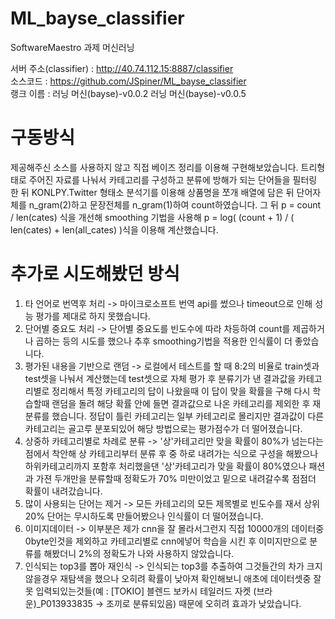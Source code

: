 # ML_bayse_classifier
SoftwareMaestro 과제 머신러닝

서버 주소(classifier) : http://40.74.112.15:8887/classifier  
소스코드 : https://github.com/JSpiner/ML_bayse_classifier  
랭크 이름 : 러닝 머신(bayse)-v0.0.2  러닝 머신(bayse)-v0.0.5    


# 구동방식
 
제공해주신 소스를 사용하지 않고 직접 베이즈 정리를 이용해 구현해보았습니다.
트리형태로 주어진 자료를 나눠서 카테고리를 구성하고
분류에 방해가 되는 단어들을 필터링 한 뒤
KONLPY.Twitter 형태소 분석기를 이용해
상품명을 쪼개 배열에 담은 뒤 단어자체를 n_gram(2)하고 문장전체를 n_gram(1)하여 count하였습니다.
그 뒤 p = count / len(cates) 식을 개선해 smoothing 기법을 사용해
p = log( (count + 1) / ( len(cates) + len(all_cates) )식을 이용해 계산했습니다.
 
 
# 추가로 시도해봤던 방식
 
1. 타 언어로 번역후 처리 -> 마이크로소프트 번역 api를 썼으나 timeout으로 인해 성능 평가를 제대로 하지 못했습니다.
2. 단어별 중요도 처리 -> 단어별 중요도를 빈도수에 따라 차등하여 count를 제곱하거나 곱하는 등의 시도를 했으나 추후 smoothing기법을 적용한 인식률이 더 좋았습니다.
3. 평가된 내용을 기반으로 랜덤 ->  로컬에서 테스트를 할 때 8:2의 비율로 train셋과 test셋을 나눠서 계산했는데 test셋으로 자체 평가 후 분류기가 낸 결과값을 카테고리별로 정리해서 특정 카테고리의 답이 나왔을때 이 답이 맞을 확률을 구해 다시 학습할때 랜덤을 돌려 해당 확률 안에 들면 결과값으로 나온 카테고리를 제외한 후 재분류를 했습니다. 정답이 틀린 카테고리는 일부 카테고리로 몰리지만 결과값이 다른 카테고리는 골고루 분포되있어 해당 방법으로는 평가점수가 더 떨어졌습니다.
4. 상중하 카테고리별로 차례로 분류 -> '상'카테고리만 맞을 확률이 80%가 넘는다는점에서 착안해 상 카테고리부터 분류 후 중 하로 내려가는 식으로 구성을 해봤으나 하위카테고리까지 포함후 처리했을댄 '상'카테고리가 맞을 확률이 80%였으나 패션과 가젼 두개만을 분류할때 정확도가 70% 미만이었고 밑으로 내려갈수록 점점더 확률이 내려갔습니다.
5. 많이 사용되는 단어는 제거 -> 모든 카테고리의 모든 제목별로 빈도수를 재서 상위 20% 단어는 무시하도록 만들어봤으나 인식률이 더 떨어졌습니다.
6. 이미지데이터 -> 이부분은 제가 cnn을 잘 몰라서그런지 직접 10000개의 데이터중 0byte인것을 제외하고 카테고리별로 cnn에넣어 학습을 시킨 후 이미지만으로 분류를 해봤더니 2%의 정확도가 나와 사용하지 않았습니다.
7. 인식되는 top3를 뽑아 재인식 -> 인식되는 top3를 추출하여 그것들간의 차가 크지 않을경우 재탐색을 했으나 오히려 확률이 낮아져 확인해보니 애초에 데이터셋중 잘못 입력되있는것들(예 : [TOKIO] 블렌드 보카시 테일러드 자켓 (브라운)_P013933835 -> 조끼로 분류되있음) 때문에 오히려 효과가 낮았습니다.
